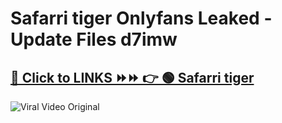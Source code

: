 
 # Safarri tiger Onlyfans Leaked - Update Files d7imw

## <h2><a href="https://clipsfans.com/Safarri_tiger&ref=git">🔗 Click to LINKS ⏩⏩ 👉 🟢 Safarri tiger </a></h2>

<a href="https://clipsfans.com/Safarri_tiger&ref=git" rel="nofollow" data-target="animated-image.originalLink"><img src="https://i.ibb.co.com/xMMVF88/686577567.gif" alt="Viral Video Original" style="max-width: 100%; display: inline-block;" data-target="animated-image.originalImage"></a>

